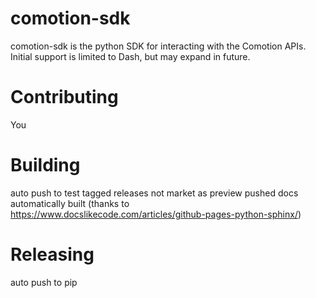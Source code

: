 # comotion-sdk

comotion-sdk is the python SDK for interacting with the Comotion APIs.  Initial support is limited to Dash, but may expand in future.

# Contributing

You

# Building

auto push to test
tagged releases not market as preview pushed
docs automatically built (thanks to https://www.docslikecode.com/articles/github-pages-python-sphinx/)


# Releasing

auto push to pip
